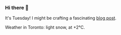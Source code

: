 ### Hi there :wave:

It's Tuesday! I might be crafting a fascinating [blog post](https://benjaminwuethrich.dev).

Weather in Toronto: light snow, at +2°C.
